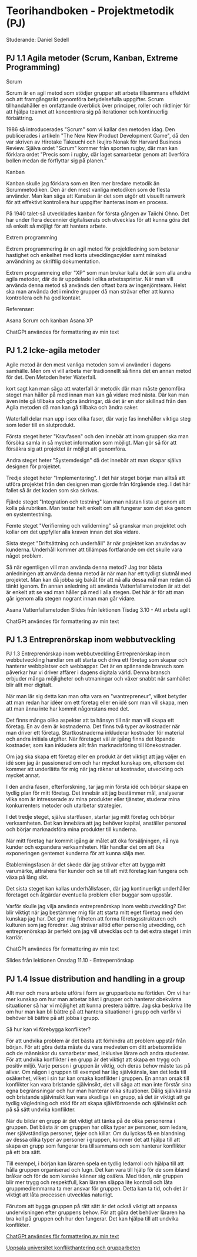 # Teorihandboken - Projektmetodik (PJ)
Studerande: Daniel Sedell

## PJ 1.1 Agila metoder (Scrum, Kanban, Extreme Programming)
Scrum

Scrum är en agil metod som stödjer grupper att arbeta tillsammans effektivt och att framgångsrikt genomföra betydelsefulla uppgifter. Scrum tillhandahåller en omfattande överblick över principer, roller och riktlinjer för att hjälpa teamet att koncentrera sig på iterationer och kontinuerlig förbättring.

1986 så introducerades "Scrum" som vi kallar den metoden idag. Den publicerades i artikeln "The New New Product Development Game", då den var skriven av Hirotake Takeuchi och Ikujiro Nonak för Harvard Business Review. Själva ordet "Scrum" kommer från sporten rugby, där man kan förklara ordet "Precis som i rugby, där laget samarbetar genom att överföra bollen medan de förflyttar sig på planen."

Kanban

Kanban skulle jag förklara som en liten mer bredare metodik än Scrummetodiken. Den är den mest vanliga metodiken som de flesta använder. Man kan säga att Kanaban är det som utgör ett visuellt ramverk för att effektivt kontrollera hur uppgifter hanteras inom en process.

På 1940 talet-så utvecklades kanban för första gången av Taiichi Ohno. Det har under flera decennier digitaliserats och utvecklas för att kunna göra det så enkelt så möjligt för att hantera arbete.

Extrem programming

Extrem programmering är en agil metod för projektledning som betonar hastighet och enkelhet med korta utvecklingscykler samt minskad användning av skriftlig dokumentation.

Extrem programmeing eller "XP" som man brukar kalla det är som alla andra agila metoder, där de är uppdelade i olika arbetssprintar. När man vill använda denna metod så används den oftast bara av ingenjörsteam. Helst ska man använda det i mindre grupper då man strävar efter att kunna kontrollera och ha god kontakt.

Referenser:

Asana Scrum och kanban
Asana XP

ChatGPt användes för formattering av min text

## PJ 1.2 Icke-agila metoder
Agile metod är den mest vanliga metoden som vi använder i dagens samhälle. Men om vi vill arbeta mer tradionnellt så finns det en annan metod för det. Den Metoden heter Waterfall.

kort sagt kan man säga att waterfall är metodik där man måste genomföra steget man håller på med innan man kan gå vidare med nästa. Där kan man även inte gå tillbaka och göra ändringar, då det är en stor skillnad från den Agila metoden då man kan gå tillbaka och ändra saker.

Waterfall delar man upp i sex olika faser, där varje fas innehåller viktiga steg som leder till en slutprodukt.

Första steget heter "Kravfasen" och den innebär att inom gruppen ska man försöka samla in så mycket information som möjligt. Man gör så för att försäkra sig att projektet är möjligt att genomföra.

Andra steget heter "Systemdesign" då det innebär att man skapar själva designen för projektet.

Tredje steget heter "Implementering". I det här steget börjar man alltså att utföra projektet från den designen man gjorde från förgående steg. I det här fallet så är det koden som ska skrivas.

Fjärde steget "Integration och testning" kan man nästan lista ut genom att kolla på rubriken. Man testar helt enkelt om allt fungerar som det ska genom en systemtestning.

Femte steget "Verifierning och validerning" så granskar man projektet och kollar om det uppfyller alla kraven innan det ska vidare.

Sista steget "Driftsättning och underhåll" är när projektet kan användas av kunderna. Underhåll kommer att tillämpas fortfarande om det skulle vara något problem.

Så när egentligen vill man använda denna metod? Jag tror bästa anledningen att använda denna metod är när man har ett tydligt slutmål med projektet. Man kan då jobba sig bakåt för att nå alla dessa mål man redan då tänkt igenom. En annan anledning att använda Vattenfallsmetoden är att det är enkelt att se vad man håller på med I alla stegen. Det här är för att man går igenom alla stegen nogrant innan man går vidare.

Asana Vattenfallsmetoden
Slides från lektionen Tisdag 3.10 - Att arbeta agilt

ChatGPt användes för formattering av min text



## PJ 1.3 Entreprenörskap inom webbutveckling
PJ 1.3 Entreprenörskap inom webbutveckling
Entreprenörskap inom webbutveckling handlar om att starta och driva ett företag som skapar och hanterar webbplatser och webbappar. Det är en spännande bransch som påverkar hur vi driver affärer i dagens digitala värld. Denna bransch erbjuder många möjligheter och utmaningar och växer snabbt när samhället blir allt mer digitalt.

När man lär sig detta kan man ofta vara en "wantrepreneur", vilket betyder att man redan har idéer om ett företag eller en idé som man vill skapa, men att man ännu inte har kommit någonstans med det.

Det finns många olika aspekter att ta hänsyn till när man vill skapa ett företag. En av dem är kostnaderna. Det finns två typer av kostnader när man driver ett företag. Startkostnaderna inkluderar kostnader för material och andra initiala utgifter. När företaget väl är igång finns det löpande kostnader, som kan inkludera allt från marknadsföring till lönekostnader.

Om jag ska skapa ett företag eller en produkt är det viktigt att jag väljer en idé som jag är passionerad om och har mycket kunskap om, eftersom det kommer att underlätta för mig när jag räknar ut kostnader, utveckling och mycket annat.

I den andra fasen, efterforskning, tar jag min första idé och börjar skapa en tydlig plan för mitt företag. Det innebär att jag bestämmer mål, analyserar vilka som är intresserade av mina produkter eller tjänster, studerar mina konkurrenters metoder och utarbetar strategier.

I det tredje steget, själva startfasen, startar jag mitt företag och börjar verksamheten. Det kan innebära att jag behöver kapital, anställer personal och börjar marknadsföra mina produkter till kunderna.

När mitt företag har kommit igång är målet att öka försäljningen, nå nya kunder och expandera verksamheten. Här handlar det om att öka exponeringen gentemot kunderna för att kunna sälja mer.

Etablerningsfasen är det skede där jag strävar efter att bygga mitt varumärke, attrahera fler kunder och se till att mitt företag kan fungera och växa på lång sikt.

Det sista steget kan kallas underhållsfasen, där jag kontinuerligt underhåller företaget och åtgärdar eventuella problem eller buggar som uppstår.

Varför skulle jag vilja använda entreprenörskap inom webbutveckling? Det blir viktigt när jag bestämmer mig för att starta mitt eget företag med den kunskap jag har. Det ger mig friheten att forma företagsstrukturen och kulturen som jag föredrar. Jag strävar alltid efter personlig utveckling, och entreprenörskap är perfekt om jag vill utvecklas och ta det extra steget i min karriär.

ChatGPt användes för formattering av min text

Slides från lektionen Onsdag 11.10 - Entrepernörskap

## PJ 1.4 Issue distribution and handling in a group
Allt mer och mera arbete utförs i form av grupparbete nu förtiden. Om vi har mer kunskap om hur man arbetar bäst i grupper och hanterar obekväma situationer så har vi möjlighet att kunna prestera bättre. Jag ska beskriva lite om hur man kan bli bättre på att hantera situationer i grupp och varför vi behöver bli bättre på att jobba i grupp. 

Så hur kan vi förebygga konflikter? 

För att undvika problem är det bästa att förhindra att problem uppstår från början. För att göra detta måste du vara medveten om ditt arbetsområde och de människor du samarbetar med, inklusive lärare och andra studenter.
För att undvika konflikter i en grupp är det viktigt att skapa en trygg och positiv miljö. Varje person i gruppen är viktig, och deras behov måste tas på allvar. Om någon i gruppen till exempel har låg självkänsla, kan det leda till osäkerhet, vilket i sin tur kan orsaka konflikter i gruppen. En annan orsak till konflikter kan vara bristande självinsikt, det vill säga att man inte förstår sina egna begränsningar och hur man hanterar olika situationer. Dålig självkänsla och bristande självinsikt kan vara skadliga i en grupp, så det är viktigt att ge tydlig vägledning och stöd för att skapa självförtroende och självinsikt och på så sätt undvika konflikter.

När du bildar en grupp är det viktigt att tänka på de olika personerna i gruppen. Det bästa är om gruppen har olika typer av personer, som ledare, mer självständiga personer, tjejer och killar. Om du lyckas få en blandning av dessa olika typer av personer i gruppen, kommer det att hjälpa till att skapa en grupp som fungerar bra tillsammans och som hanterar konflikter på ett bra sätt.

Till exempel, i början kan läraren spela en tydlig ledarroll och hjälpa till att hålla gruppen organiserad och lugn. Det kan vara till hjälp för de som ibland bråkar och för de som kanske känner sig osäkra. Med tiden, när gruppen blir mer trygg och respektfull, kan läraren släppa lite kontroll och låta gruppmedlemmarna ta mer ansvar för gruppen. Detta kan ta tid, och det är viktigt att låta processen utvecklas naturligt.

Förutom att bygga gruppen på rätt sätt är det också viktigt att anpassa undervisningen efter gruppens behov. För att göra det behöver läraren ha bra koll på gruppen och hur den fungerar. Det kan hjälpa till att undvika konflikter.

[ChatGPt användes för formattering av min text](https://chat.openai.com/)

[Uppsala universitet konflikthantering och grupparbeten](https://www.diana.ibg.uu.se/digitalAssets/447/c_447132-l_3-k_konflikthantering_och_grupparbeten.pdf)

